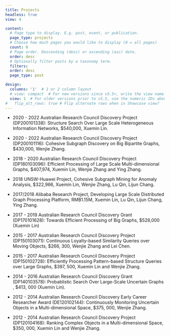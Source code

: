 ```yaml
---
title: Projects 
headless: true
view: 4

content:
  # Page type to display. E.g. post, event, or publication.
  page_type: projects
  # Choose how much pages you would like to display (0 = all pages)
  count: 0
  # Page order. Descending (desc) or ascending (asc) date.
  order: desc
  # Optionally filter posts by a taxonomy term.
  filters:
  order: desc
  page_type: post

design:
  columns: '1'  # 1 or 2 column layout
  # view: compact  # For new versions since v5.5+, write the view name
  view: 1  # For older versions prior to v5.5, use the numeric IDs above
#   flip_alt_rows: true # Flip alternate rows when in Showcase view?
---
```

- 2020 - 2022 Australian Research Council Discovery Project (DP200101338): Structure Search Over Large Scale Heterogeneous Information Networks, $540,000, Xuemin Lin.



- 2020 - 2022 Australian Research Council Discovery Project (DP200101116): Cohesive Subgraph Discovery on Big Bipartite Graphs, $430,000, Wenjie Zhang.



- 2018 - 2020 Australian Research Council Discovery Project (DP180103096): Efficient Processing of Large Scale Multi-dimensional Graphs, $407,974, Xuemin Lin, Wenjie Zhang and Ying Zhang.



- 2018 UNSW-Huawei Project, Cohesive Subgraph Mining for Anomaly Analysis, $322,966, Xuemin Lin, Wenjie Zhang, Lu Qin, Lijun Chang.



- 2017/2018 Alibaba Research Project, Developing Large Scale Distributed Graph Processing Platform, RMB1.15M, Xuemin Lin, Lu Qin, Lijun Chang, Ying Zhang.



- 2017 - 2019 Australian Research Council Discovery Grant (DP170101628): Towards Efficient Processing of Big Graphs, $528,000 (Xuemin Lin)



- 2015 - 2017 Australian Research Council Discovery Project (DP150103071): Continuous Loyalty-based Similarity Queries over Moving Objects, $266, 300, Wenjie Zhang and Lei Chen.



- 2015 - 2017 Australian Research Council Discovery Project (DP150102728): Efficiently Processing Pattern-based Structure Queries over Large Graphs, $397, 500, Xuemin Lin and Wenjie Zhang.



- 2014 - 2016 Australian Research Council Discovery Grant (DP140103578): Probablistic Search Over Large-Scale Uncertain Graphs , $413, 000 (Xuemin Lin).



- 2012 - 2014 Australian Research Council Discovery Early Career Researcher Award (DE120102144): Continuously Monitoring Uncertain Objects in a Multi-dimensional Space, $375, 000, Wenjie Zhang.



- 2012 - 2014 Australian Research Council Discovery Project (DP120104168): Ranking Complex Objects in a Multi-dimensional Space, $350, 000, Xuemin Lin and Wenjie Zhang.
